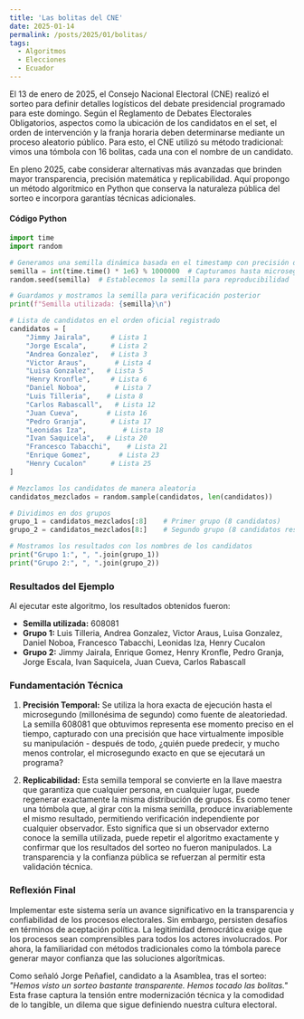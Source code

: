 ```yaml
---
title: 'Las bolitas del CNE'
date: 2025-01-14
permalink: /posts/2025/01/bolitas/
tags:
  - Algoritmos
  - Elecciones
  - Ecuador
---
```



El 13 de enero de 2025, el Consejo Nacional Electoral (CNE) realizó el sorteo para definir detalles logísticos del debate presidencial programado para este domingo. Según el Reglamento de Debates Electorales Obligatorios, aspectos como la ubicación de los candidatos en el set, el orden de intervención y la franja horaria deben determinarse mediante un proceso aleatorio público. Para esto, el CNE utilizó su método tradicional: vimos una tómbola con 16 bolitas, cada una con el nombre de un candidato.

En pleno 2025, cabe considerar alternativas más avanzadas que brinden mayor transparencia, precisión matemática y replicabilidad. Aquí propongo un método algorítmico en Python que conserva la naturaleza pública del sorteo e incorpora garantías técnicas adicionales.



#### Código Python

~~~python
import time
import random

# Generamos una semilla dinámica basada en el timestamp con precisión de microsegundos
semilla = int(time.time() * 1e6) % 1000000  # Capturamos hasta microsegundos
random.seed(semilla)  # Establecemos la semilla para reproducibilidad

# Guardamos y mostramos la semilla para verificación posterior
print(f"Semilla utilizada: {semilla}\n")

# Lista de candidatos en el orden oficial registrado
candidatos = [
    "Jimmy Jairala",     # Lista 1
    "Jorge Escala",      # Lista 2
    "Andrea Gonzalez",   # Lista 3
    "Victor Araus",       # Lista 4
    "Luisa Gonzalez",   # Lista 5
    "Henry Kronfle",     # Lista 6
    "Daniel Noboa",       # Lista 7
    "Luis Tilleria",    # Lista 8
    "Carlos Rabascall",   # Lista 12
    "Juan Cueva",       # Lista 16
    "Pedro Granja",      # Lista 17
    "Leonidas Iza",         # Lista 18
    "Ivan Saquicela",   # Lista 20
    "Francesco Tabacchi",    # Lista 21
    "Enrique Gomez",       # Lista 23
    "Henry Cucalon"      # Lista 25
]

# Mezclamos los candidatos de manera aleatoria
candidatos_mezclados = random.sample(candidatos, len(candidatos))

# Dividimos en dos grupos
grupo_1 = candidatos_mezclados[:8]    # Primer grupo (8 candidatos)
grupo_2 = candidatos_mezclados[8:]    # Segundo grupo (8 candidatos restantes)

# Mostramos los resultados con los nombres de los candidatos
print("Grupo 1:", ", ".join(grupo_1))
print("Grupo 2:", ", ".join(grupo_2))
~~~


### Resultados del Ejemplo
Al ejecutar este algoritmo, los resultados obtenidos fueron:

- **Semilla utilizada:** 608081
- **Grupo 1:** Luis Tilleria, Andrea Gonzalez, Victor Araus, Luisa Gonzalez, Daniel Noboa, Francesco Tabacchi, Leonidas Iza, Henry Cucalon
- **Grupo 2:** Jimmy Jairala, Enrique Gomez, Henry Kronfle, Pedro Granja, Jorge Escala, Ivan Saquicela, Juan Cueva, Carlos Rabascall

### Fundamentación Técnica

1. **Precisión Temporal:** Se utiliza la hora exacta de ejecución hasta el microsegundo (millonésima de segundo) como fuente de aleatoriedad. La semilla 608081 que obtuvimos representa ese momento preciso en el tiempo, capturado con una precisión que hace virtualmente imposible su manipulación - después de todo, ¿quién puede predecir, y mucho menos controlar, el microsegundo exacto en que se ejecutará un programa?

2. **Replicabilidad:** Esta semilla temporal se convierte en la llave maestra que garantiza que cualquier persona, en cualquier lugar, puede regenerar exactamente la misma distribución de grupos. Es como tener una tómbola que, al girar con la misma semilla, produce invariablemente el mismo resultado, permitiendo verificación independiente por cualquier observador. Esto significa que si un observador externo conoce la semilla utilizada, puede repetir el algoritmo exactamente y confirmar que los resultados del sorteo no fueron manipulados. La transparencia y la confianza pública se refuerzan al permitir esta validación técnica.

### Reflexión Final

Implementar este sistema sería un avance significativo en la transparencia y confiabilidad de los procesos electorales. Sin embargo, persisten desafíos en términos de aceptación política. La legitimidad democrática exige que los procesos sean comprensibles para todos los actores involucrados. Por ahora, la familiaridad con métodos tradicionales como la tómbola parece generar mayor confianza que las soluciones algorítmicas.

Como señaló Jorge Peñafiel, candidato a la Asamblea, tras el sorteo: *"Hemos visto un sorteo bastante transparente. Hemos tocado las bolitas."* Esta frase captura la tensión entre modernización técnica y la comodidad de lo tangible, un dilema que sigue definiendo nuestra cultura electoral.